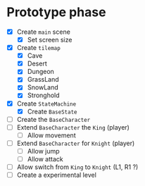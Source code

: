 # Prototype phase

- [x] Create `main` scene
	- [x] Set screen size
- [x] Create `tilemap`
	- [x] Cave
	- [x] Desert
	- [x] Dungeon
	- [x] GrassLand
	- [x] SnowLand
	- [x] Stronghold
- [x] Create `StateMachine`
	- [x] Create `BaseState`
- [ ] Create the `BaseCharacter`
- [ ] Extend `BaseCharacter` the `King` (player)
	- [ ] Allow movement
- [ ] Extend `BaseCharacter` for `Knight` (player)
	- [ ] Allow jump
	- [ ] Allow attack
- [ ] Allow switch from `King` to `Knight` (L1, R1 ?)
- [ ] Create a experimental level
